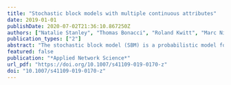 ```yaml
---
title: "Stochastic block models with multiple continuous attributes"
date: 2019-01-01
publishDate: 2020-07-02T21:36:10.867250Z
authors: ["Natalie Stanley", "Thomas Bonacci", "Roland Kwitt", "Marc Niethammer", "Peter J. Mucha"]
publication_types: ["2"]
abstract: "The stochastic block model (SBM) is a probabilistic model for community structure in networks. Typically, only the adjacency matrix is used to perform SBM parameter inference. In this paper, we consider circumstances in which nodes have an associated vector of continuous attributes that are also used to learn the node-to-community assignments and corresponding SBM parameters. Our model assumes that the attributes associated with the nodes in a network’s community can be described by a common multivariate Gaussian model. In this augmented, attributed SBM, the objective is to simultaneously learn the SBM connectivity probabilities with the multivariate Gaussian parameters describing each community. While there are recent examples in the literature that combine connectivity and attribute information to inform community detection, our model is the first augmented stochastic block model to handle multiple continuous attributes. This provides the flexibility in biological data to, for example, augment connectivity information with continuous measurements from multiple experimental modalities. Because the lack of labeled network data often makes community detection results difficult to validate, we highlight the usefulness of our model for two network prediction tasks: link prediction and collaborative filtering. As a result of fitting this attributed stochastic block model, one can predict the attribute vector or connectivity patterns for a new node in the event of the complementary source of information (connectivity or attributes, respectively). We also highlight two biological examples where the attributed stochastic block model provides satisfactory performance in the link prediction and collaborative filtering tasks."
featured: false
publication: "*Applied Network Science*"
url_pdf: "https://doi.org/10.1007/s41109-019-0170-z"
doi: "10.1007/s41109-019-0170-z"
---
```


